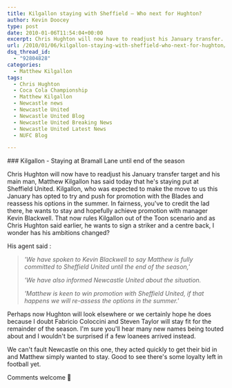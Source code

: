 ```yaml
---
title: Kilgallon staying with Sheffield – Who next for Hughton?
author: Kevin Doocey
type: post
date: 2010-01-06T11:54:04+00:00
excerpt: Chris Hughton will now have to readjust his January transfer..
url: /2010/01/06/kilgallon-staying-with-sheffield-who-next-for-hughton/
dsq_thread_id:
  - "92804828"
categories:
  - Matthew Kilgallon
tags:
  - Chris Hughton
  - Coca Cola Championship
  - Matthew Kilgallon
  - Newcastle news
  - Newcastle United
  - Newcastle United Blog
  - Newcastle United Breaking News
  - Newcastle United Latest News
  - NUFC Blog

---
```

### Kilgallon - Staying at Bramall Lane until end of the season

Chris Hughton will now have to readjust his January transfer target and his main man, Matthew Kilgallon has said today that he's staying put at Sheffield United. Kilgallon, who was expected to make the move to us this January has opted to try and push for promotion with the Blades and reassess his options in the summer. In fairness, you've to credit the lad there, he wants to  stay and hopefully achieve promotion with manager Kevin Blackwell. That now rules Kilgallon out of the Toon scenario and as Chris Hughton said earlier, he wants to sign a striker and a centre back, I wonder has his ambitions changed?

His agent said :

> _'We have spoken to Kevin Blackwell to say Matthew is fully committed to Sheffield United until the end of the season,'_
>
> _'We have also informed Newcastle United about the situation._
>
> _'Matthew is keen to win promotion with Sheffield United, if that happens we will re-assess the options in the summer.'_

Perhaps now Hughton will look elsewhere or we certainly hope he does because I doubt Fabricio Coloccini and Steven Taylor will stay fit for the remainder of the season. I'm sure you'll hear many new names being touted about and I wouldn't be surprised if a few loanees arrived instead.

We can't fault Newcastle on this one, they acted quickly to get their bid in and Matthew simply wanted to stay. Good to see there's some loyalty left in football yet.

Comments welcome 🙂
